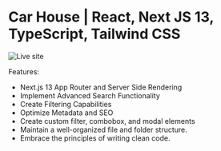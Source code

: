 # Car House | React, Next JS 13, TypeScript, Tailwind CSS
![Live site](https://i.ibb.co/GxvFJDZ/Thumbnail.png)


 
Features:
- Next.js 13 App Router and Server Side Rendering
- Implement Advanced Search Functionality
- Create Filtering Capabilities
- Optimize Metadata and SEO
- Create custom filter, combobox, and modal elements
- Maintain a well-organized file and folder structure.
- Embrace the principles of writing clean code.

